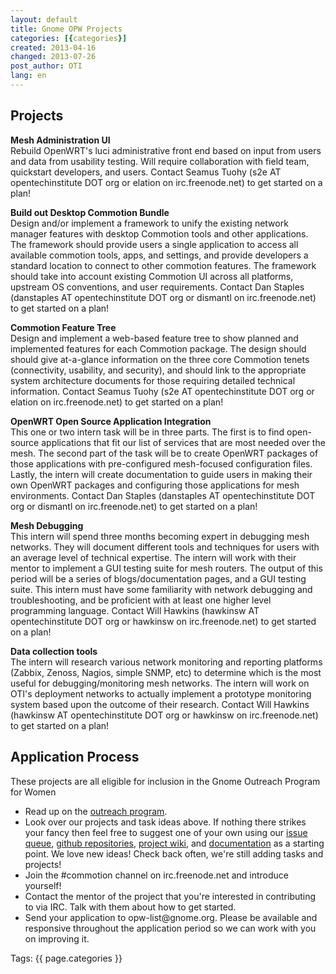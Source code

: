 ```yaml
---
layout: default
title: Gnome OPW Projects
categories: [{categories}]
created: 2013-04-16
changed: 2013-07-26
post_author: OTI
lang: en
---
```

  <h2>Projects</h2><p><strong>Mesh Administration UI</strong><br />Rebuild OpenWRT&#39;s luci administrative front end based on input from users and data from usability testing. Will require collaboration with field team, quickstart developers, and users. Contact Seamus Tuohy (s2e AT opentechinstitute DOT org or elation on irc.freenode.net) to get started on a plan!</p><p><strong>Build out Desktop Commotion Bundle</strong><br />Design and/or implement a framework to unify the existing network manager features with desktop Commotion tools and other applications. The framework should provide users a single application to access all available commotion tools, apps, and settings, and provide developers a standard location to connect to other commotion features. The framework should take into account existing Commotion UI across all platforms, upstream OS conventions, and user requirements. Contact Dan Staples (danstaples AT opentechinstitute DOT org or dismantl on irc.freenode.net) to get started on a plan!</p><p><strong>Commotion Feature Tree</strong><br />Design and implement a web-based feature tree to show planned and implemented features for each Commotion package. The design should should give at-a-glance information on the three core Commotion tenets (connectivity, usability, and security), and should link to the appropriate system architecture documents for those requiring detailed technical information. Contact Seamus Tuohy (s2e AT opentechinstitute DOT org or elation on irc.freenode.net) to get started on a plan!</p><p><strong>OpenWRT Open Source Application Integration</strong><br />This one or two intern task will be in three parts. The first is to find open-source applications that fit our list of services that are most needed over the mesh. The second part of the task will be to create OpenWRT packages of those applications with pre-configured mesh-focused configuration files. Lastly, the intern will create documentation to guide users in making their own OpenWRT packages and configuring those applications for mesh environments. Contact Dan Staples (danstaples AT opentechinstitute DOT org or dismantl on irc.freenode.net) to get started on a plan!</p><p><strong>Mesh Debugging</strong><br />This intern will spend three months becoming expert in debugging mesh networks. They will document different tools and techniques for users with an average level of technical expertise. The intern will work with their mentor to implement a GUI testing suite for mesh routers. The output of this period will be a series of blogs/documentation pages, and a GUI testing suite. This intern must have some familiarity with network debugging and troubleshooting, and be proficient with at least one higher level programming language. Contact Will Hawkins (hawkinsw AT opentechinstitute DOT org or hawkinsw on irc.freenode.net) to get started on a plan!</p><p><strong>Data collection tools</strong><br />The intern will research various network monitoring and reporting platforms (Zabbix, Zenoss, Nagios, simple SNMP, etc) to determine which is the most useful for debugging/monitoring mesh networks. The intern will work on OTI&#39;s deployment networks to actually implement a prototype monitoring system based upon the outcome of their research. Contact Will Hawkins (hawkinsw AT opentechinstitute DOT org or hawkinsw on irc.freenode.net) to get started on a plan!</p><h2>Application Process</h2><p>These projects are all eligible for inclusion in the Gnome Outreach Program for Women</p><ul><li>Read up on the <a href="https://live.gnome.org/OutreachProgramForWomen">outreach program</a>.</li><li>Look over our projects and task ideas above. If nothing there strikes your fancy then feel free to suggest one of your own using our <a href="https://code.commotionwireless.net/projects/commotion/issues">issue queue</a>, <a href="https://github.com/opentechinstitute">github repositories</a>, <a href="https://code.commotionwireless.net/projects/commotion/wiki">project wiki</a>, and <a href="http://commotionwireless.net">documentation</a> as a starting point. We love new ideas! Check back often, we&#39;re still adding tasks and projects!</li><li>Join the #commotion channel on irc.freenode.net and introduce yourself!</li><li>Contact the mentor of the project that you&#39;re interested in contributing to via IRC. Talk with them about how to get started.</li><li>Send your application to opw-list@gnome.org. Please be available and responsive throughout the application period so we can work with you on improving it.</li></ul> <div class="tags">Tags: {{ page.categories }}</div>